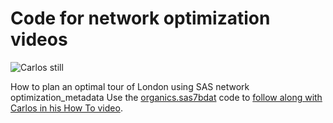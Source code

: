 # Code for network optimization videos 

![Carlos still](https://img.youtube.com/vi/XXXX/0.jpg)

How to plan an optimal tour of London using SAS network optimization_metadata
Use the [organics.sas7bdat](organics.sas7bdat) code to [follow along with Carlos in his How To video](https://www.youtube.com/watch?v=jRr3yrRKZp4).

